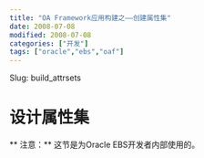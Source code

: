 ```yaml
---
title: "OA Framework应用构建之——创建属性集"
date: 2008-07-08
modified: 2008-07-08
categories: ["开发"]
tags: ["oracle","ebs","oaf"]
---
```

Slug: build_attrsets

# 设计属性集
** 注意：** 这节是为Oracle EBS开发者内部使用的。

